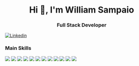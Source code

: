 <h1 align="center">Hi 👋, I'm William Sampaio</h1>
<h3 align="center">Full Stack Developer</h3>

[![Linkedin](https://img.shields.io/badge/LinkedIn-0077B5?style=for-the-badge&logo=linkedin&logoColor=white)](https://linkedin.com/in/williambms)
<!-- [![Telegram](https://img.shields.io/badge/Telegram-2CA5E0?style=for-the-badge&logo=telegram&logoColor=white)](https://t.me/WilliamBenjamim97)

<!-- <div style="display:in_block;">
  <img height=200 align="center" src="https://github-readme-stats.vercel.app/api?username=WilliamSampaio&show_icons=true&theme=radical"/>
  <img height=200 align="center" src="https://github-readme-stats.vercel.app/api/top-langs?username=WilliamSampaio&layout=donut&theme=radical"/>
</div> -->

### Main Skills

<div style="display:inline_block;">
    <img src="https://img.shields.io/badge/docker-%230db7ed.svg?style=for-the-badge&logo=docker&logoColor=white"></img>
    <img src="https://img.shields.io/badge/Linux-FCC624?style=for-the-badge&logo=linux&logoColor=black"></img>
    <img src="https://img.shields.io/badge/nginx-%23009639.svg?style=for-the-badge&logo=nginx&logoColor=white"></img>
    <img src="https://img.shields.io/badge/PHP-777BB4?style=for-the-badge&logo=php&logoColor=white"></img>
    <img src="https://img.shields.io/badge/postgres-%23316192.svg?style=for-the-badge&logo=postgresql&logoColor=white"></img>
    <img src="https://img.shields.io/badge/Python-3776AB?style=for-the-badge&logo=python&logoColor=white"></img>
    <img src="https://img.shields.io/badge/shell_script-%23121011.svg?style=for-the-badge&logo=gnu-bash&logoColor=white"></img>
    <img src="https://img.shields.io/badge/css3-%231572B6.svg?style=for-the-badge&logo=css3&logoColor=white"></img>
    <img src="https://img.shields.io/badge/html5-%23E34F26.svg?style=for-the-badge&logo=html5&logoColor=white"></img>
    <img src="https://img.shields.io/badge/javascript-%23323330.svg?style=for-the-badge&logo=javascript&logoColor=%23F7DF1E"></img>
    <img src="https://img.shields.io/badge/Wordpress-21759B?style=for-the-badge&logo=wordpress&logoColor=white"></img>
    <img src="https://img.shields.io/badge/C++-21759B?style=for-the-badge&logo=cplusplus&color=purple"></img>
</div>
